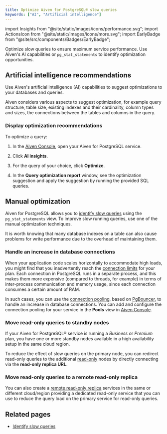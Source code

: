 ```yaml
---
title: Optimize Aiven for PostgreSQL® slow queries
keywords: ["AI", "Artificial intelligence"]
---
```


import Insights from "@site/static/images/icons/performance.svg";
import ActionsIcon from "@site/static/images/icons/more.svg";
import EarlyBadge from "@site/src/components/Badges/EarlyBadge";

Optimize slow queries to ensure maximum service performance. Use Aiven's AI capabilities or  `pg_stat_statements` to identify optimization opportunities.

## Artificial intelligence recommendations <EarlyBadge/>

Use Aiven's artificial intelligence (<abbr>AI</abbr>) capabilities to suggest optimizations to
your databases and queries.

Aiven considers various aspects to suggest optimization, for example query
structure, table size, existing indexes and their cardinality, column types and
sizes, the connections between the tables and columns in the query.

### Display optimization recommendations

To optimize a query:

1. In the [Aiven Console](https://console.aiven.io/login), open your Aiven for
   PostgreSQL service.
1. Click <Insights className="icon"/> **AI insights**.
1. For the query of your choice, click **Optimize**.
1. In the **Query optimization report** window, see the optimization suggestion and apply
   the suggestion by running the provided SQL queries.

   <!-- :::note
   - To display alternative optimization recommendations, click **Advanced options**.
   - To display the diff view, click **Query diff**.
   - To display explanations about the optimization, click **optimization details**.
   ::: -->

## Manual optimization

Aiven for PostgreSQL allows you to [identify slow queries](/docs/products/postgresql/howto/identify-pg-slow-queries) using the `pg_stat_statements` view. To improve slow running
queries, use one of the manual optimization techniques.

It is worth knowing that many database indexes on a table can also cause
problems for write performance due to the overhead of maintaining them.

### Handle an increase in database connections

When your application code scales horizontally to accommodate high
loads, you might find that you inadvertently reach the
[connection limits](/docs/products/postgresql/reference/pg-connection-limits) for your
plan. Each connection in PostgreSQL runs in a
separate process, and this makes them more expensive (compared to
threads, for example) in terms of inter-process communication and memory
usage, since each connection consumes a certain amount of RAM.

In such cases, you can use the
[connection pooling](/docs/products/postgresql/concepts/pg-connection-pooling),
based on [PgBouncer](https://www.pgbouncer.org), to handle
an increase in database connections. You can add and configure the
connection pooling for your service in the **Pools** view in [Aiven
Console](https://console.aiven.io/).

### Move read-only queries to standby nodes

If your Aiven for PostgreSQL® service is running a *Business* or
*Premium* plan, you have one or more standby nodes available in a high
availability setup in the same cloud region.

To reduce the effect of slow queries on the primary node, you can
redirect read-only queries to the additional
[read-only](create-read-replica) nodes by
directly connecting via the **read-only replica URL**.

### Move read-only queries to a remote read-only replica

You can also create a
[remote read-only replica](create-read-replica) services in the same or different cloud/region providing a
dedicated read-only service that you can use to reduce the query load on
the primary service for read-only queries.

## Related pages

- [Identify slow queries](/docs/products/postgresql/howto/identify-pg-slow-queries)
